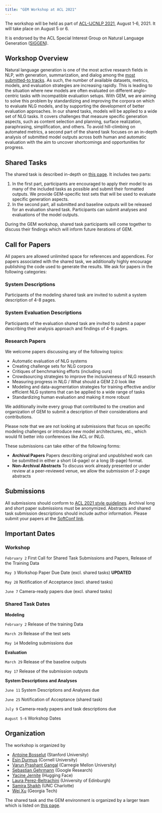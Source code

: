 ```yaml
---
title: "GEM Workshop at ACL 2021"
---
```


The workshop will be held as part of [ACL-IJCNLP 2021](https://2021.aclweb.org/), August 1-6, 2021. It will take place on August 5 or 6.

It is endorsed by the ACL Special Interest Group on Natural Language Generation ([SIGGEN](https://aclweb.org/aclwiki/SIGGEN)).

## Workshop Overview

Natural language generation is one of the most active research fields in NLP, with generation, summarization, and dialog among the [most submitted-to tracks](https://acl2020.org/blog/general-conference-statistics/). As such, the number of available datasets, metrics, models, and evaluation strategies are increasing rapidly. This is leading to the situation where new models are often evaluated on different anglo-centric tasks with incompatible evaluation setups. With GEM, we are aiming to solve this problem by standardizing and improving the corpora on which to evaluate NLG models, and by supporting the development of better evaluation approaches. In our shared tasks, models will be applied to a wide set of NLG tasks. It covers challenges that measure specific generation aspects, such as content selection and planning, surface realization, paraphrasing, simplification, and others.
To avoid hill-climbing on automated metrics, a second part of the shared task focuses on an in-depth analysis of submitted model outputs across both human and automatic evaluation with the aim to uncover shortcomings and opportunities for progress.

## Shared Tasks

The shared task is described in-depth on [this page](/shared_task). It includes two parts:

1) In the first part, participants are encouraged to apply their model to as many of the included tasks as possible and submit their formatted outputs. We provide GEM-specific test sets that will be used to evaluate specific generation aspects.
2) In the second part, all submitted and baseline outputs will be released for an evaluation shared task. Participants can submit analyses and evaluations of the model outputs.

During the GEM workshop, shared task participants will come together to discuss their findings which will inform future iterations of GEM.

## Call for Papers

All papers are allowed unlimited space for references and appendices. For papers associated with the shared task, we additionally highly encourage publishing the code used to generate the results. We ask for papers in the following categories:

### System Descriptions
Participants of the modeling shared task are invited to submit a system description of 4-8 pages.

### System Evaluation Descriptions
Participants of the evaluation shared task are invited to submit a paper describing their analysis approach and findings of 4-8 pages.

### Research Papers
We welcome papers discussing any of the following topics:

- Automatic evaluation of NLG systems
- Creating challenge sets for NLG corpora
- Critiques of benchmarking efforts (including ours)
- Crowdsourcing strategies to improve the inclusiveness of NLG research
- Measuring progress in NLG / What should a GEM 2.0 look like
- Modeling and data-augmentation strategies for training effective and/or efficient NLG systems that can be applied to a wide range of tasks
- Standardizing human evaluation and making it more robust

We additionally invite every group that contributed to the creation and organization of GEM to submit a description of their considerations and contributions.

Please note that we are not looking at submissions that focus on specific modeling challenges or introduce new model architectures, etc., which would fit better into conferences like ACL or INLG.

These submissions can take either of the following forms:
- **Archival Papers** Papers describing original and unpublished work can be submitted in either a short (4-page) or a long (8-page) format.
- **Non-Archival Abstracts** To discuss work already presented or under review at a peer-reviewed venue, we allow the submission of 2-page abstracts


## Submissions

All submissions should conform to [ACL 2021 style guidelines](https://2021.aclweb.org/calls/papers/). Archival long and short paper submissions must be anonymized. Abstracts and shared task submission descriptions should include author information. Please submit your papers at the [SoftConf link](https://www.softconf.com/acl2021/w10_GEM21/).

## Important Dates

### Workshop

`February 2` First Call for Shared Task Submissions and Papers, Release of the Training Data

`May 3` Workshop Paper Due Date (excl. shared tasks) **UPDATED**

`May 28`  Notification of Acceptance (excl. shared tasks)

`June 7`  Camera-ready papers due (excl. shared tasks)

### Shared Task Dates

**Modeling**

`February 2` Release of the training Data

`March 29` Release of the test sets

`May 14` Modeling submissions due

**Evaluation**

`March 29` Release of the baseline outputs

`May 17` Release of the submission outputs

**System Descriptions and Analyses**

`June 11` System Descriptions and Analyses due

`June 25` Notification of Acceptance (shared task)

`July 9` Camera-ready papers and task descriptions due

`August 5-6` Workshop Dates


## Organization

The workshop is organized by

- [Antoine Bosselut](https://atcbosselut.github.io/) (Stanford University)
- [Esin Durmus](http://www.cs.cornell.edu/~esindurmus/) (Cornell University)
- [Varun Prashant Gangal](https://vgtomahawk.github.io/) (Carnegie Mellon University)
- [Sebastian Gehrmann](https://sebastiangehrmann.com) (Google Research)
- [Yacine Jernite](https://yjernite.github.io/) (Hugging Face)
- [Laura Perez-Beltrachini](http://homepages.inf.ed.ac.uk/lperez/) (University of Edinburgh)
- [Samira Shaikh](https://webpages.uncc.edu/sshaikh2/) (UNC Charlotte)
- [Wei Xu](https://cocoxu.github.io/) (Georgia Tech)

The shared task and the GEM environment is organized by a larger team which is listed on [this page](/team).
